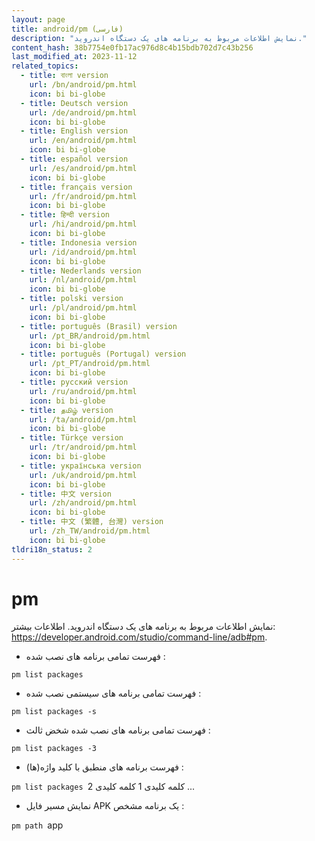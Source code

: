 ```yaml
---
layout: page
title: android/pm (فارسی)
description: "نمایش اطلاعات مربوط به برنامه های یک دستگاه اندروید."
content_hash: 38b7754e0fb17ac976d8c4b15bdb702d7c43b256
last_modified_at: 2023-11-12
related_topics:
  - title: বাংলা version
    url: /bn/android/pm.html
    icon: bi bi-globe
  - title: Deutsch version
    url: /de/android/pm.html
    icon: bi bi-globe
  - title: English version
    url: /en/android/pm.html
    icon: bi bi-globe
  - title: español version
    url: /es/android/pm.html
    icon: bi bi-globe
  - title: français version
    url: /fr/android/pm.html
    icon: bi bi-globe
  - title: हिन्दी version
    url: /hi/android/pm.html
    icon: bi bi-globe
  - title: Indonesia version
    url: /id/android/pm.html
    icon: bi bi-globe
  - title: Nederlands version
    url: /nl/android/pm.html
    icon: bi bi-globe
  - title: polski version
    url: /pl/android/pm.html
    icon: bi bi-globe
  - title: português (Brasil) version
    url: /pt_BR/android/pm.html
    icon: bi bi-globe
  - title: português (Portugal) version
    url: /pt_PT/android/pm.html
    icon: bi bi-globe
  - title: русский version
    url: /ru/android/pm.html
    icon: bi bi-globe
  - title: தமிழ் version
    url: /ta/android/pm.html
    icon: bi bi-globe
  - title: Türkçe version
    url: /tr/android/pm.html
    icon: bi bi-globe
  - title: українська version
    url: /uk/android/pm.html
    icon: bi bi-globe
  - title: 中文 version
    url: /zh/android/pm.html
    icon: bi bi-globe
  - title: 中文 (繁體, 台灣) version
    url: /zh_TW/android/pm.html
    icon: bi bi-globe
tldri18n_status: 2
---
```

# pm

نمایش اطلاعات مربوط به برنامه های یک دستگاه اندروید.
اطلاعات بیشتر: <https://developer.android.com/studio/command-line/adb#pm>.

- فهرست تمامی برنامه های نصب شده :

`pm list packages`

- فهرست تمامی برنامه های سیستمی نصب شده :

`pm list packages -s`

- فهرست تمامی برنامه های نصب شده شخض ثالث :

`pm list packages -3`

- فهرست برنامه های منطبق با کلید واژه(ها) :

`pm list packages `<span class="tldr-var badge badge-pill bg-dark-lm bg-white-dm text-white-lm text-dark-dm font-weight-bold">کلمه کلیدی 1 کلمه کلیدی 2 ...</span>

- نمایش مسیر فایل APK یک برنامه مشخص :

`pm path `<span class="tldr-var badge badge-pill bg-dark-lm bg-white-dm text-white-lm text-dark-dm font-weight-bold">app</span>
